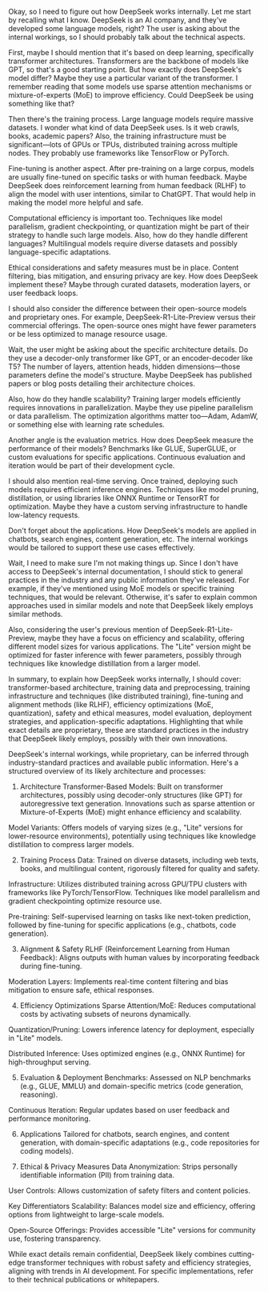 Okay, so I need to figure out how DeepSeek works internally. Let me start by recalling what I know. DeepSeek is an AI company, and they've developed some language models, right? The user is asking about the internal workings, so I should probably talk about the technical aspects.

First, maybe I should mention that it's based on deep learning, specifically transformer architectures. Transformers are the backbone of models like GPT, so that's a good starting point. But how exactly does DeepSeek's model differ? Maybe they use a particular variant of the transformer. I remember reading that some models use sparse attention mechanisms or mixture-of-experts (MoE) to improve efficiency. Could DeepSeek be using something like that?

Then there's the training process. Large language models require massive datasets. I wonder what kind of data DeepSeek uses. Is it web crawls, books, academic papers? Also, the training infrastructure must be significant—lots of GPUs or TPUs, distributed training across multiple nodes. They probably use frameworks like TensorFlow or PyTorch.

Fine-tuning is another aspect. After pre-training on a large corpus, models are usually fine-tuned on specific tasks or with human feedback. Maybe DeepSeek does reinforcement learning from human feedback (RLHF) to align the model with user intentions, similar to ChatGPT. That would help in making the model more helpful and safe.

Computational efficiency is important too. Techniques like model parallelism, gradient checkpointing, or quantization might be part of their strategy to handle such large models. Also, how do they handle different languages? Multilingual models require diverse datasets and possibly language-specific adaptations.

Ethical considerations and safety measures must be in place. Content filtering, bias mitigation, and ensuring privacy are key. How does DeepSeek implement these? Maybe through curated datasets, moderation layers, or user feedback loops.

I should also consider the difference between their open-source models and proprietary ones. For example, DeepSeek-R1-Lite-Preview versus their commercial offerings. The open-source ones might have fewer parameters or be less optimized to manage resource usage.

Wait, the user might be asking about the specific architecture details. Do they use a decoder-only transformer like GPT, or an encoder-decoder like T5? The number of layers, attention heads, hidden dimensions—those parameters define the model's structure. Maybe DeepSeek has published papers or blog posts detailing their architecture choices.

Also, how do they handle scalability? Training larger models efficiently requires innovations in parallelization. Maybe they use pipeline parallelism or data parallelism. The optimization algorithms matter too—Adam, AdamW, or something else with learning rate schedules.

Another angle is the evaluation metrics. How does DeepSeek measure the performance of their models? Benchmarks like GLUE, SuperGLUE, or custom evaluations for specific applications. Continuous evaluation and iteration would be part of their development cycle.

I should also mention real-time serving. Once trained, deploying such models requires efficient inference engines. Techniques like model pruning, distillation, or using libraries like ONNX Runtime or TensorRT for optimization. Maybe they have a custom serving infrastructure to handle low-latency requests.

Don't forget about the applications. How DeepSeek's models are applied in chatbots, search engines, content generation, etc. The internal workings would be tailored to support these use cases effectively.

Wait, I need to make sure I'm not making things up. Since I don't have access to DeepSeek's internal documentation, I should stick to general practices in the industry and any public information they've released. For example, if they've mentioned using MoE models or specific training techniques, that would be relevant. Otherwise, it's safer to explain common approaches used in similar models and note that DeepSeek likely employs similar methods.

Also, considering the user's previous mention of DeepSeek-R1-Lite-Preview, maybe they have a focus on efficiency and scalability, offering different model sizes for various applications. The "Lite" version might be optimized for faster inference with fewer parameters, possibly through techniques like knowledge distillation from a larger model.

In summary, to explain how DeepSeek works internally, I should cover: transformer-based architecture, training data and preprocessing, training infrastructure and techniques (like distributed training), fine-tuning and alignment methods (like RLHF), efficiency optimizations (MoE, quantization), safety and ethical measures, model evaluation, deployment strategies, and application-specific adaptations. Highlighting that while exact details are proprietary, these are standard practices in the industry that DeepSeek likely employs, possibly with their own innovations.

DeepSeek's internal workings, while proprietary, can be inferred through industry-standard practices and available public information. Here's a structured overview of its likely architecture and processes:

1. Architecture
Transformer-Based Models: Built on transformer architectures, possibly using decoder-only structures (like GPT) for autoregressive text generation. Innovations such as sparse attention or Mixture-of-Experts (MoE) might enhance efficiency and scalability.

Model Variants: Offers models of varying sizes (e.g., "Lite" versions for lower-resource environments), potentially using techniques like knowledge distillation to compress larger models.

2. Training Process
Data: Trained on diverse datasets, including web texts, books, and multilingual content, rigorously filtered for quality and safety.

Infrastructure: Utilizes distributed training across GPU/TPU clusters with frameworks like PyTorch/TensorFlow. Techniques like model parallelism and gradient checkpointing optimize resource use.

Pre-training: Self-supervised learning on tasks like next-token prediction, followed by fine-tuning for specific applications (e.g., chatbots, code generation).

3. Alignment & Safety
RLHF (Reinforcement Learning from Human Feedback): Aligns outputs with human values by incorporating feedback during fine-tuning.

Moderation Layers: Implements real-time content filtering and bias mitigation to ensure safe, ethical responses.

4. Efficiency Optimizations
Sparse Attention/MoE: Reduces computational costs by activating subsets of neurons dynamically.

Quantization/Pruning: Lowers inference latency for deployment, especially in "Lite" models.

Distributed Inference: Uses optimized engines (e.g., ONNX Runtime) for high-throughput serving.

5. Evaluation & Deployment
Benchmarks: Assessed on NLP benchmarks (e.g., GLUE, MMLU) and domain-specific metrics (code generation, reasoning).

Continuous Iteration: Regular updates based on user feedback and performance monitoring.

6. Applications
Tailored for chatbots, search engines, and content generation, with domain-specific adaptations (e.g., code repositories for coding models).

7. Ethical & Privacy Measures
Data Anonymization: Strips personally identifiable information (PII) from training data.

User Controls: Allows customization of safety filters and content policies.

Key Differentiators
Scalability: Balances model size and efficiency, offering options from lightweight to large-scale models.

Open-Source Offerings: Provides accessible "Lite" versions for community use, fostering transparency.

While exact details remain confidential, DeepSeek likely combines cutting-edge transformer techniques with robust safety and efficiency strategies, aligning with trends in AI development. For specific implementations, refer to their technical publications or whitepapers.

